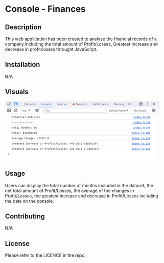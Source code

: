 # Console - Finances

## Description
This web application has been created to analyse the financial records of a company including the total amount of Profit/Losses, Greatest increase and decrease in profit/losses throught JavaScript.

## Installation
N/A

## Visuals
![application screenshot](starter/images/2023-12-30.png)

## Usage
Users can display the total number of months included in the dataset, the net total amount of Profit/Losses, the average of the changes in Profit/Losses, the greatest increase and decrease in Profit/Losses including the date on the console.

## Contributing
N/A

## License
Please refer to the LICENCE in the repo.